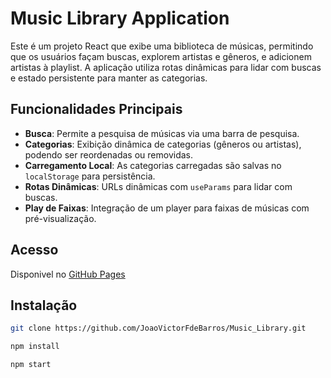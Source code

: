 # Music Library Application

Este é um projeto React que exibe uma biblioteca de músicas, permitindo que os usuários façam buscas, explorem artistas e gêneros, e adicionem artistas à playlist. A aplicação utiliza rotas dinâmicas para lidar com buscas e estado persistente para manter as categorias.

## Funcionalidades Principais

- **Busca**: Permite a pesquisa de músicas via uma barra de pesquisa.
- **Categorias**: Exibição dinâmica de categorias (gêneros ou artistas), podendo ser reordenadas ou removidas.
- **Carregamento Local**: As categorias carregadas são salvas no `localStorage` para persistência.
- **Rotas Dinâmicas**: URLs dinâmicas com `useParams` para lidar com buscas.
- **Play de Faixas**: Integração de um player para faixas de músicas com pré-visualização.

## Acesso
Disponivel no <a href='google.com'>GitHub Pages</a>

## Instalação
```bash
git clone https://github.com/JoaoVictorFdeBarros/Music_Library.git
```

```bash
npm install
```

```bash
npm start
```

